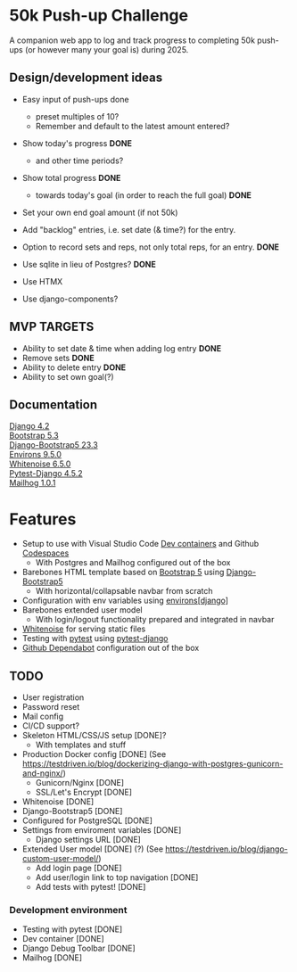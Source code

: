 # 50k Push-up Challenge

A companion web app to log and track progress to completing 50k push-ups (or however many your goal is) during 2025.

## Design/development ideas 

- Easy input of push-ups done
   - preset multiples of 10?
   - Remember and default to the latest amount entered?
- Show today's progress **DONE**
   - and other time periods?
- Show total progress **DONE**
   - towards today's goal (in order to reach the full goal) **DONE**
- Set your own end goal amount (if not 50k)
- Add "backlog" entries, i.e. set date (& time?) for the entry.
- Option to record sets and reps, not only total reps, for an entry. **DONE**

- Use sqlite in lieu of Postgres? **DONE**
- Use HTMX 
- Use django-components?

## MVP TARGETS
- Ability to set date & time when adding log entry **DONE**
- Remove sets **DONE**
- Ability to delete entry **DONE**
- Ability to set own goal(?)

## Documentation

[Django 4.2](https://docs.djangoproject.com/en/4.2/)  
[Bootstrap 5.3](https://getbootstrap.com/docs/5.3/getting-started/introduction/)  
[Django-Bootstrap5 23.3](https://django-bootstrap5.readthedocs.io/en/latest/index.html)  
[Environs 9.5.0](https://pypi.org/project/environs/)  
[Whitenoise 6.5.0](https://whitenoise.readthedocs.io/en/latest/index.html)  
[Pytest-Django 4.5.2](https://pytest-django.readthedocs.io/en/latest/)  
[Mailhog 1.0.1](https://github.com/mailhog/MailHog#readme)


# Features 

* Setup to use with Visual Studio Code [Dev containers](https://code.visualstudio.com/docs/devcontainers/containers) and Github [Codespaces](https://github.com/features/codespaces)
    - With Postgres and Mailhog configured out of the box
* Barebones HTML template based on [Bootstrap 5](https://getbootstrap.com/) using [Django-Bootstrap5](https://github.com/zostera/django-bootstrap5)
    - With horizontal/collapsable navbar from scratch
* Configuration with env variables using [environs\[django\]](https://github.com/sloria/environs)
* Barebones extended user model
    - With login/logout functionality prepared and integrated in navbar
* [Whitenoise](https://github.com/evansd/whitenoise) for serving static files
* Testing with [pytest](https://docs.pytest.org/en/7.4.x/) using [pytest-django](https://github.com/pytest-dev/pytest-django)
* [Github Dependabot](https://github.com/dependabot) configuration out of the box


## TODO

* User registration
* Password reset
* Mail config
* CI/CD support?
* Skeleton HTML/CSS/JS setup [DONE]?
    * With templates and stuff
* Production Docker config [DONE]
    (See https://testdriven.io/blog/dockerizing-django-with-postgres-gunicorn-and-nginx/)
    * Gunicorn/Nginx [DONE]
    * SSL/Let's Encrypt [DONE]
* Whitenoise [DONE]
* Django-Bootstrap5 [DONE]
* Configured for PostgreSQL [DONE]
* Settings from enviroment variables [DONE]
    * Django settings URL [DONE]
* Extended User model [DONE] (?)
    (See https://testdriven.io/blog/django-custom-user-model/)
    * Add login page [DONE]
    * Add user/login link to top navigation [DONE]
    * Add tests with pytest! [DONE]

### Development environment

* Testing with pytest [DONE]
* Dev container [DONE]
* Django Debug Toolbar [DONE]
* Mailhog [DONE]
